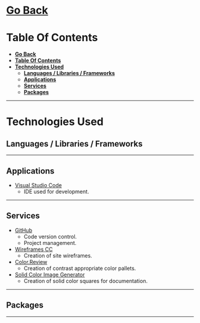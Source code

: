# [**Go Back**](https://github.com/lukebinmore/guideshare)

# **Table Of Contents**
- [**Go Back**](#go-back)
- [**Table Of Contents**](#table-of-contents)
- [**Technologies Used**](#technologies-used)
  - [**Languages / Libraries / Frameworks**](#languages--libraries--frameworks)
  - [**Applications**](#applications)
  - [**Services**](#services)
  - [**Packages**](#packages)

***

# **Technologies Used**

## **Languages / Libraries / Frameworks**

***

## **Applications**

 - [Visual Studio Code](https://code.visualstudio.com/)
   - IDE used for development.

***

## **Services**

 - [GitHub](https://github.com/)
   - Code version control.
   - Project management.
 - [Wireframes CC](https://wireframe.cc/)
   - Creation of site wireframes.
 - [Color.Review](https://color.review/)
   - Creation of contrast appropriate color pallets.
 - [Solid Color Image Generator](https://mdigi.tools/solid-color-image-generator/)
   - Creation of solid color squares for documentation.

***

## **Packages**

***